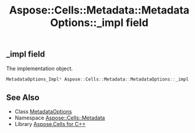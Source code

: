 ﻿---
title: Aspose::Cells::Metadata::MetadataOptions::_impl field
linktitle: _impl
second_title: Aspose.Cells for C++ API Reference
description: 'Aspose::Cells::Metadata::MetadataOptions::_impl field. The implementation object in C++.'
type: docs
weight: 1100
url: /cpp/aspose.cells.metadata/metadataoptions/_impl/
---
## _impl field


The implementation object.

```cpp
MetadataOptions_Impl* Aspose::Cells::Metadata::MetadataOptions::_impl
```

## See Also

* Class [MetadataOptions](../)
* Namespace [Aspose::Cells::Metadata](../../)
* Library [Aspose.Cells for C++](../../../)
